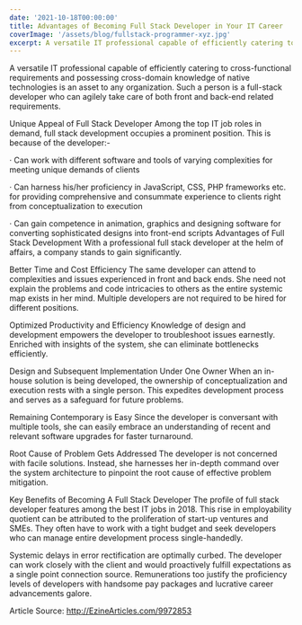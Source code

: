 ```yaml
---
date: '2021-10-18T00:00:00'
title: Advantages of Becoming Full Stack Developer in Your IT Career
coverImage: '/assets/blog/fullstack-programmer-xyz.jpg'
excerpt: A versatile IT professional capable of efficiently catering to cross-functional requirements and possessing cross-domain knowledge of native technologies is an asset to any organization
---
```


A versatile IT professional capable of efficiently catering to cross-functional requirements and possessing cross-domain knowledge of native technologies is an asset to any organization. Such a person is a full-stack developer who can agilely take care of both front and back-end related requirements.

Unique Appeal of Full Stack Developer
Among the top IT job roles in demand, full stack development occupies a prominent position. This is because of the developer:-

· Can work with different software and tools of varying complexities for meeting unique demands of clients

· Can harness his/her proficiency in JavaScript, CSS, PHP frameworks etc. for providing comprehensive and consummate experience to clients right from conceptualization to execution

· Can gain competence in animation, graphics and designing software for converting sophisticated designs into front-end scripts
Advantages of Full Stack Development
With a professional full stack developer at the helm of affairs, a company stands to gain significantly.

Better Time and Cost Efficiency
The same developer can attend to complexities and issues experienced in front and back ends. She need not explain the problems and code intricacies to others as the entire systemic map exists in her mind. Multiple developers are not required to be hired for different positions.

Optimized Productivity and Efficiency
Knowledge of design and development empowers the developer to troubleshoot issues earnestly. Enriched with insights of the system, she can eliminate bottlenecks efficiently.

Design and Subsequent Implementation Under One Owner
When an in-house solution is being developed, the ownership of conceptualization and execution rests with a single person. This expedites development process and serves as a safeguard for future problems.

Remaining Contemporary is Easy
Since the developer is conversant with multiple tools, she can easily embrace an understanding of recent and relevant software upgrades for faster turnaround.

Root Cause of Problem Gets Addressed
The developer is not concerned with facile solutions. Instead, she harnesses her in-depth command over the system architecture to pinpoint the root cause of effective problem mitigation.

Key Benefits of Becoming A Full Stack Developer
The profile of full stack developer features among the best IT jobs in 2018. This rise in employability quotient can be attributed to the proliferation of start-up ventures and SMEs. They often have to work with a tight budget and seek developers who can manage entire development process single-handedly.

Systemic delays in error rectification are optimally curbed. The developer can work closely with the client and would proactively fulfill expectations as a single point connection source. Remunerations too justify the proficiency levels of developers with handsome pay packages and lucrative career advancements galore.

Article Source: http://EzineArticles.com/9972853
